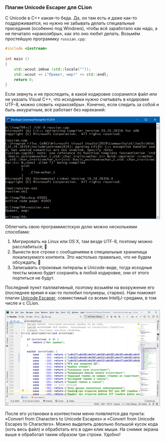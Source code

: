 ### Плагин Unicode Escaper для CLion

С Unicode в C++ какая-то беда. Да, он там есть и даже как-то поддерживается, но нужно не забывать делать специальные приседания (особенно под Windows), чтобы всё заработало как надо, а не печатало «кракозябры», как это оно любит делать. Возьмём простейшую программку `russian.cpp`:

```c++
#include <iostream>
 
int main ()
{
    std::wcout.imbue (std::locale("")); 
    std::wcout << L"Привет, мир!" << std::endl;
    return 0;
}
```

Если зевнуть и не проследить, в какой кодировке сохранился файл или не указать Visual C++, что исходники нужно считывать в кодировке UTF-8, можно словить «кракозябры». Конечно, если следить за собой и быть аккуратным, всё работает без нареканий:

![chcp](img/chcp.png)

Облегчить свою программистскую долю можно несколькими способами:

1. Мигрировать на Linux или OS X, там везде UTF-8, поэтому можно расслабиться; 🙂
2. Вынести все строки с сообщениями в специальные хранилища локализуемого контента. Это настолько правильно, что не будем обсуждать; 🙂
3. Записывать строковые литералы в Unicode-виде, тогда исходные тексты можно будет сохранять в любой кодировке, они от этого портиться не будут.

Последний пункт паллиативный, поэтому возьмём на вооружение его (последнее время я как-то полюбил полумеры, старею). Нам поможет плагин [Unicode Escaper](https://plugins.jetbrains.com/plugin/13268-unicode-escaper), совместимый со всеми IntelljJ-средами, в том числе и с CLion.

![escaper](img/escaper.png)

После его установки в контекстном меню появляется два пункта: «Convert from Characters to Unicode Escapes» и «Convert from Unicode Escapes to Characters». Можно выделить довольно большой кусок кода (хоть весь файл) и обработать его в один клик мыши. На снимке экрана выше я обработал таким образом три строки. Удобно!

